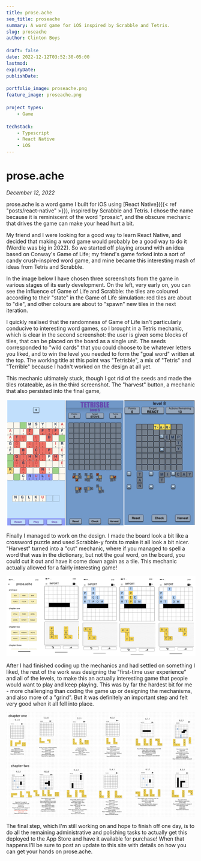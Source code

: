 ```yaml
---
title: prose.ache
seo_title: proseache
summary: A word game for iOS inspired by Scrabble and Tetris.
slug: proseache
author: Clinton Boys

draft: false
date: 2022-12-12T03:52:30-05:00
lastmod: 
expiryDate: 
publishDate: 

portfolio_image: proseache.png
feature_image: proseache.png

project types: 
    - Game

techstack:
    - Typescript
    - React Native
    - iOS
---
```


# prose.ache

*December 12, 2022*

prose.ache is a word game I built for iOS using [React Native]({{< ref "posts/react-native" >}}), inspired by Scrabble and Tetris. I chose the name because it is reminiscent of the word "prosaic", and the obscure mechanic that drives the game can make your head hurt a bit. 

My friend and I were looking for a good way to learn React Native, and decided that making a word game would probably be a good way to do it (Wordle was big in 2022). So we started off playing around with an idea based on Conway's Game of Life; my friend's game forked into a sort of candy crush-inspired word game, and mine became this interesting mash of ideas from Tetris and Scrabble. 

In the image below I have chosen three screenshots from the game in various stages of its early development. On the left, very early on, you can see the influence of Game of Life and Scrabble: the tiles are coloured according to their "state" in the Game of Life simulation: red tiles are about to "die", and other colours are about to "spawn" new tiles in the next iteration. 

I quickly realised that the randomness of Game of Life isn't particularly conducive to interesting word games, so I brought in a Tetris mechanic, which is clear in the second screenshot: the user is given some blocks of tiles, that can be placed on the board as a single unit. The seeds corresponded to "wild cards" that you could choose to be whatever letters you liked, and to win the level you needed to form the "goal word" written at the top. The working title at this point was "Tetrisble", a mix of "Tetris" and "Terrible" because I hadn't worked on the design at all yet. 

This mechanic ultimately stuck, though I got rid of the seeds and made the tiles rotateable, as in the third screenshot. The "harvest" button, a mechanic that also persisted into the final game, 

![All three](all_three.png)

Finally I managed to work on the design. I made the board look a bit like a crossword puzzle and used Scrabble-y fonts to make it all look a bit nicer. "Harvest" turned into a "cut" mechanic, where if you managed to spell a word that was in the dictionary, but not the goal word, on the board, you could cut it out and have it come down again as a tile. This mechanic actually allowed for a fairly interesting game! 

![Final](mechanic.png)

After I had finished coding up the mechanics and had settled on something I liked, the rest of the work was designing the "first-time user experience" and all of the levels, to make this an actually interesting game that people would want to play and keep playing. This was by far the hardest bit for me - more challenging than coding the game up or designing the mechanisms, and also more of a "grind". But it was definitely an important step and felt very good when it all fell into place.

![Final](sols.png)

The final step, which I'm still working on and hope to finish off one day, is to do all the remaining administrative and polishing tasks to actually get this deployed to the App Store and have it available for purchase! When that happens I'll be sure to post an update to this site with details on how you can get your hands on prose.ache. 


